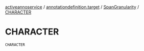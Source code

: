 [activeannoservice](../../index.md) / [annotationdefinition.target](../index.md) / [SpanGranularity](index.md) / [CHARACTER](./-c-h-a-r-a-c-t-e-r.md)

# CHARACTER

`CHARACTER`